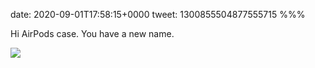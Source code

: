 date: 2020-09-01T17:58:15+0000
tweet: 1300855504877555715
%%%

Hi AirPods case. You have a new name.

![](Eg2RLr-XgBAnMrm.jpg)
